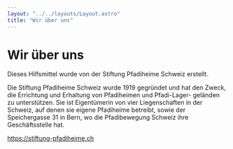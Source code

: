 ```yaml
---
layout: "../../layouts/Layout.astro"
title: "Wir über uns"
---
```


# Wir über uns

Dieses Hilfsmittel wurde von der Stiftung Pfadiheime Schweiz erstellt.

Die Stiftung Pfadiheime Schweiz wurde 1919 gegründet und hat den Zweck, die Errichtung und Erhaltung von Pfadiheimen und Pfadi-Lager- geländen zu unterstützen. Sie ist Eigentümerin von vier Liegenschaften in der Schweiz, auf denen sie eigene Pfadiheime betreibt, sowie der Speichergasse 31 in Bern, wo die Pfadibewegung Schweiz ihre Geschäftsstelle hat.

https://stiftung-pfadiheime.ch
